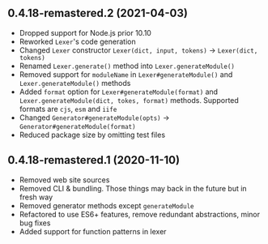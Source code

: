 ## 0.4.18-remastered.2 (2021-04-03)

- Dropped support for Node.js prior 10.10
- Reworked `Lexer`'s code generation
- Changed `Lexer` constructor `Lexer(dict, input, tokens)` → `Lexer(dict, tokens)`
- Renamed `Lexer.generate()` method into `Lexer.generateModule()`
- Removed support for `moduleName` in `Lexer#generateModule()` and `Lexer.generateModule()` methods
- Added `format` option for `Lexer#generateModule(format)` and `Lexer.generateModule(dict, tokes, format)` methods. Supported formats are `cjs`, `esm` and `iife`
- Changed `Generator#generateModule(opts)` → `Generator#generateModule(format)`
- Reduced package size by omitting test files

## 0.4.18-remastered.1 (2020-11-10)

- Removed web site sources
- Removed CLI & bundling. Those things may back in the future but in fresh way
- Removed generator methods except `generateModule`
- Refactored to use ES6+ features, remove redundant abstractions, minor bug fixes
- Added support for function patterns in lexer
